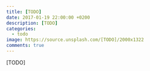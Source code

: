 ```yaml
---
title: [TODO]
date: 2017-01-19 22:00:00 +0200
description: [TODO]
categories:
  - todo
image: https://source.unsplash.com/[TODO]/2000x1322
comments: true
---
```

[TODO]